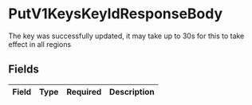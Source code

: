 # PutV1KeysKeyIdResponseBody

The key was successfully updated, it may take up to 30s for this to take effect in all regions


## Fields

| Field       | Type        | Required    | Description |
| ----------- | ----------- | ----------- | ----------- |